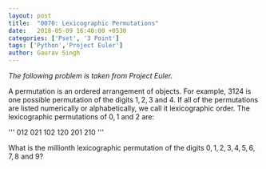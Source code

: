 ```yaml
---
layout: post
title:  "0070: Lexicographic Permutations"
date:   2018-05-09 16:40:00 +0530
categories: ['Pset', '3 Point']
tags: ['Python','Project Euler']
author: Gaurav Singh
---
```


_The following problem is taken from Project Euler._

A permutation is an ordered arrangement of objects. For example, $3124$ is one possible permutation of the digits $1, 2, 3$ and $4$. If all of the permutations are listed numerically or alphabetically, we call it lexicographic order. The lexicographic permutations of $0, 1$ and $2$ are:

'''
012   021   102   120   201   210
'''

What is the millionth lexicographic permutation of the digits $0, 1, 2, 3, 4, 5, 6, 7, 8$ and $9$?

